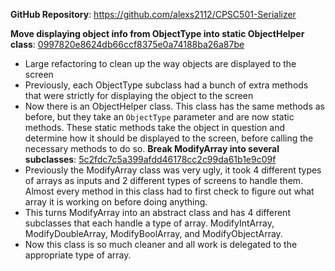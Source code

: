 **GitHub Repository**: https://github.com/alexs2112/CPSC501-Serializer

**Move displaying object info from ObjectType into static ObjectHelper class**:
[0997820e8624db66ccf8375e0a74188ba26a87be](https://github.com/alexs2112/CPSC501-Serializer/commit/0997820e8624db66ccf8375e0a74188ba26a87be)
 - Large refactoring to clean up the way objects are displayed to the screen
 - Previously, each ObjectType subclass had a bunch of extra methods that were strictly for displaying the object to the screen
 - Now there is an ObjectHelper class. This class has the same methods as before, but they take an `ObjectType` parameter and are now static methods. These static methods take the object in question and determine how it should be displayed to the screen, before calling the necessary methods to do so.
 **Break ModifyArray into several subclasses**: [5c2fdc7c5a399afdd46178cc2c99da61b1e9c09f](https://github.com/alexs2112/CPSC501-Serializer/commit/5c2fdc7c5a399afdd46178cc2c99da61b1e9c09f)
  - Previously the ModifyArray class was very ugly, it took 4 different types of arrays as inputs and 2 different types of screens to handle them. Almost every method in this class had to first check to figure out what array it is working on before doing anything.
  - This turns ModifyArray into an abstract class and has 4 different subclasses that each handle a type of array. ModifyIntArray, ModifyDoubleArray, ModifyBoolArray, and ModifyObjectArray.
  - Now this class is so much cleaner and all work is delegated to the appropriate type of array.
